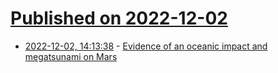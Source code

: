 # [Published on 2022-12-02](index.md)

* [2022-12-02, 14:13:38](https://news.ycombinator.com/item?id=33830602) - [Evidence of an oceanic impact and megatsunami on Mars](https://gizmodo.com/mars-megatsunami-asteroid-impact-1849840566)
